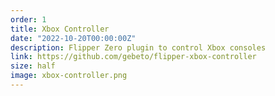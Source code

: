 ```yaml
---
order: 1
title: Xbox Controller
date: "2022-10-20T00:00:00Z"
description: Flipper Zero plugin to control Xbox consoles
link: https://github.com/gebeto/flipper-xbox-controller
size: half
image: xbox-controller.png
---
```


